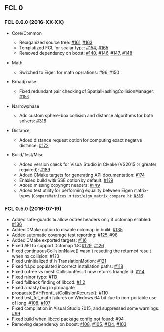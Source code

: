 ## FCL 0

### FCL 0.6.0 (2016-XX-XX)

* Core/Common

  * Reorganized source tree: [#161](https://github.com/flexible-collision-library/fcl/issues/161), [#163](https://github.com/flexible-collision-library/fcl/pull/163)
  * Templatized FCL for scalar type: [#154](https://github.com/flexible-collision-library/fcl/pull/154), [#165](https://github.com/flexible-collision-library/fcl/pull/165)
  * Removed dependency on boost: [#140](https://github.com/flexible-collision-library/fcl/pull/140), [#146](https://github.com/flexible-collision-library/fcl/pull/146), [#147](https://github.com/flexible-collision-library/fcl/pull/147), [#148](https://github.com/flexible-collision-library/fcl/pull/148)

* Math

  * Switched to Eigen for math operations: [#96](https://github.com/flexible-collision-library/fcl/issues/96), [#150](https://github.com/flexible-collision-library/fcl/pull/150)

* Broadphase

  * Fixed redundant pair checking of SpatialHashingCollisionManager: [#156](https://github.com/flexible-collision-library/fcl/pull/156)

* Narrowphase

  * Add custom sphere-box collision and distance algorithms for both solvers: [#316](https://github.com/flexible-collision-library/fcl/pull/316)

* Distance

  * Added distance request option for computing exact negative distance: [#172](https://github.com/flexible-collision-library/fcl/pull/172) 

* Build/Test/Misc

  * Added version check for Visual Studio in CMake (VS2015 or greater required): [#189](https://github.com/flexible-collision-library/fcl/pull/189)
  * Added CMake targets for generating API documentation: [#174](https://github.com/flexible-collision-library/fcl/pull/174)
  * Enabled build with SSE option by default: [#159](https://github.com/flexible-collision-library/fcl/pull/159)
  * Added missing copyright headers:  [#149](https://github.com/flexible-collision-library/fcl/pull/149)
  * Added test utility for performing equality between Eigen matrix-types (`CompareMatrices` in `test/eign_matrix_compare.h`): [#316](https://github.com/flexible-collision-library/fcl/pull/316)

### FCL 0.5.0 (2016-07-19)

* Added safe-guards to allow octree headers only if octomap enabled: [#136](https://github.com/flexible-collision-library/fcl/pull/136)
* Added CMake option to disable octomap in build: [#135](https://github.com/flexible-collision-library/fcl/pull/135)
* Added automatic coverage test reporting: [#125](https://github.com/flexible-collision-library/fcl/pull/125), [#98](https://github.com/flexible-collision-library/fcl/pull/98)
* Added CMake exported targets: [#116](https://github.com/flexible-collision-library/fcl/pull/116)
* Fixed API to support Octomap 1.8: [#129](https://github.com/flexible-collision-library/fcl/pull/129), [#126](https://github.com/flexible-collision-library/fcl/issues/126)
* Fixed continuousCollisionNaive() wasn't resetting the returned result when no collision: [#123](https://github.com/flexible-collision-library/fcl/pull/123)
* Fixed uninitialized tf in TranslationMotion: [#121](https://github.com/flexible-collision-library/fcl/pull/121)
* Fixed fcl.pc populated incorrect installation paths: [#118](https://github.com/flexible-collision-library/fcl/pull/118)
* Fixed octree vs mesh CollisionResult now returns triangle id: [#114](https://github.com/flexible-collision-library/fcl/pull/114)
* Fixed minor typo: [#113](https://github.com/flexible-collision-library/fcl/pull/113)
* Fixed fallback finding of libccd: [#112](https://github.com/flexible-collision-library/fcl/pull/112)
* Fixed a nasty bug in propagate propagateBVHFrontListCollisionRecurse(): [#110](https://github.com/flexible-collision-library/fcl/pull/110)
* Fixed test_fcl_math failures on Windows 64 bit due to non-portable use of long: [#108](https://github.com/flexible-collision-library/fcl/pull/108), [#107](https://github.com/flexible-collision-library/fcl/issues/107)
* Fixed compilation in Visual Studio 2015, and suppressed some warnings: [#99](https://github.com/flexible-collision-library/fcl/pull/99)
* Fixed build when libccd package config not found: [#94](https://github.com/flexible-collision-library/fcl/pull/94)
* Removing dependency on boost: [#108](https://github.com/flexible-collision-library/fcl/pull/108), [#105](https://github.com/flexible-collision-library/fcl/pull/105), [#104](https://github.com/flexible-collision-library/fcl/pull/104), [#103](https://github.com/flexible-collision-library/fcl/pull/103)
